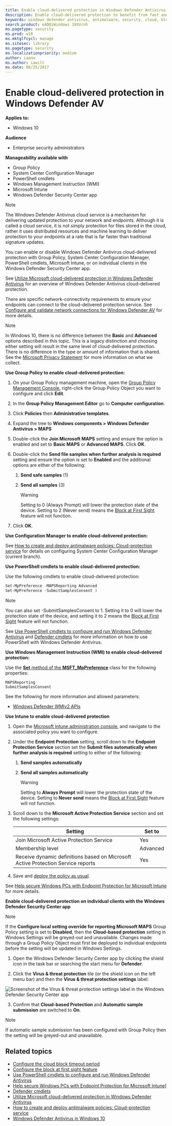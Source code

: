 ```yaml
---
title: Enable cloud-delivered protection in Windows Defender Antivirus
description: Enable cloud-delivered protection to benefit from fast and advanced protection features.
keywords: windows defender antivirus, antimalware, security, cloud, block at first sight
search.product: eADQiWindows 10XVcnh
ms.pagetype: security
ms.prod: w10
ms.mktglfcycl: manage
ms.sitesec: library
ms.pagetype: security
ms.localizationpriority: medium
author: iaanw
ms.author: iawilt
ms.date: 08/25/2017
---
```


# Enable cloud-delivered protection in Windows Defender AV



**Applies to:**

- Windows 10

**Audience**

- Enterprise security administrators

**Manageability available with**

- Group Policy
- System Center Configuration Manager
- PowerShell cmdlets
- Windows Management Instruction (WMI)
- Microsoft Intune
- Windows Defender Security Center app


>[!NOTE] 
>The Windows Defender Antivirus cloud service is a mechanism for delivering updated protection to your network and endpoints. Although it is called a cloud service, it is not simply protection for files stored in the cloud, rather it uses distributed resources and machine learning to deliver protection to your endpoints at a rate that is far faster than traditional signature updates.



You can enable or disable Windows Defender Antivirus cloud-delivered protection with Group Policy, System Center Configuration Manager, PowerShell cmdlets, Microsoft Intune, or on individual clients in the Windows Defender Security Center app.

See [Utilize Microsoft cloud-delivered protection in Windows Defender Antivirus](utilize-microsoft-cloud-protection-windows-defender-antivirus.md) for an overview of Windows Defender Antivirus cloud-delivered protection.

There are specific network-connectivity requirements to ensure your endpoints can connect to the cloud-delivered protection service. See [Configure and validate network connections for Windows Defender AV](configure-network-connections-windows-defender-antivirus.md) for more details.

>[!NOTE]
>In Windows 10, there is no difference between the **Basic** and **Advanced** options described in this topic. This is a legacy distinction and choosing either setting will result in the same level of cloud-delivered protection. There is no difference in the type or amount of information that is shared. See the [Microsoft Privacy Statement](https://go.microsoft.com/fwlink/?linkid=521839) for more information on what we collect.


**Use Group Policy to enable cloud-delivered protection:**

1.  On your Group Policy management machine, open the [Group Policy Management Console](https://technet.microsoft.com/library/cc731212.aspx), right-click the Group Policy Object you want to configure and click **Edit**.

3.  In the **Group Policy Management Editor** go to **Computer configuration**.

4.  Click **Policies** then **Administrative templates**.

5.  Expand the tree to **Windows components > Windows Defender Antivirus > MAPS**
    
1.  Double-click the **Join Microsoft MAPS** setting and ensure the option is enabled and set to **Basic MAPS** or **Advanced MAPS**. Click **OK**.

1.  Double-click the **Send file samples when further analysis is required** setting and ensure the option is set to **Enabled** and the additional options are either of the following:
    
    1. **Send safe samples** (1)
    1. **Send all samples** (3)

        > [!WARNING]
        > Setting to 0 (Always Prompt) will lower the protection state of the device. Setting to 2 (Never send) means the [Block at First Sight](configure-block-at-first-sight-windows-defender-antivirus.md) feature will not function.

1. Click **OK**.



**Use Configuration Manager to enable cloud-delivered protection:**

See [How to create and deploy antimalware policies: Cloud-protection service](https://docs.microsoft.com/en-us/sccm/protect/deploy-use/endpoint-antimalware-policies#cloud-protection-service) for details on configuring System Center Configuration Manager (current branch).


**Use PowerShell cmdlets to enable cloud-delivered protection:**

Use the following cmdlets to enable cloud-delivered protection:

```PowerShell
Set-MpPreference -MAPSReporting Advanced
Set-MpPreference -SubmitSamplesConsent 3
```
>[!NOTE]
>You can also set -SubmitSamplesConsent to 1. Setting it to 0 will lower the protection state of the device, and setting it to 2 means the [Block at First Sight](configure-block-at-first-sight-windows-defender-antivirus.md) feature will not function.


See [Use PowerShell cmdlets to configure and run Windows Defender Antivirus](use-powershell-cmdlets-windows-defender-antivirus.md)  and [Defender cmdlets](https://technet.microsoft.com/en-us/library/dn433280.aspx) for more information on how to use PowerShell with Windows Defender Antivirus.

**Use Windows Management Instruction (WMI) to enable cloud-delivered protection:**

Use the [**Set** method of the **MSFT_MpPreference**](https://msdn.microsoft.com/en-us/library/dn439474(v=vs.85).aspx) class for the following properties:

```WMI
MAPSReporting 
SubmitSamplesConsent
```

See the following for more information and allowed parameters:
- [Windows Defender WMIv2 APIs](https://msdn.microsoft.com/en-us/library/dn439477(v=vs.85).aspx)

**Use Intune to enable cloud-delivered protection**

1.  Open the [Microsoft Intune administration console](https://manage.microsoft.com/), and navigate to the associated policy you want to configure.
2.  Under the **Endpoint Protection** setting, scroll down to the **Endpoint Protection Service** section set the **Submit files automatically when further analysis is required** setting to either of the following:
    1. **Send samples automatically**
    1. **Send all samples automatically**

        > [!WARNING]
        > Setting to **Always Prompt** will lower the protection state of the device. Setting to **Never send** means the [Block at First Sight](configure-block-at-first-sight-windows-defender-antivirus.md) feature will not function.
5. Scroll down to the **Microsoft Active Protection Service** section and set the following settings:
    
   Setting | Set to
    --|--
    Join Microsoft Active Protection Service | Yes
    Membership level | Advanced
    Receive dynamic definitions based on Microsoft Active Protection Service reports | Yes
  
3.  Save and [deploy the policy as usual](https://docs.microsoft.com/en-us/intune/deploy-use/common-windows-pc-management-tasks-with-the-microsoft-intune-computer-client).

See [Help secure Windows PCs with Endpoint Protection for Microsoft Intune](https://docs.microsoft.com/en-us/intune/deploy-use/help-secure-windows-pcs-with-endpoint-protection-for-microsoft-intune) for more details.

**Enable cloud-delivered protection on individual clients with the Windows Defender Security Center app**
> [!NOTE]
> If the **Configure local setting override for reporting Microsoft MAPS** Group Policy setting is set to **Disabled**, then the **Cloud-based protection** setting in Windows Settings will be greyed-out and unavailable. Changes made through a Group Policy Object must first be deployed to individual endpoints before the setting will be updated in Windows Settings.


1. Open the Windows Defender Security Center app by clicking the shield icon in the task bar or searching the start menu for **Defender**.

2. Click the **Virus & threat protection** tile (or the shield icon on the left menu bar) and then the **Virus & threat protection settings** label:

![Screenshot of the Virus & threat protection settings label in the Windows Defender Security Center app](images/defender/wdav-protection-settings-wdsc.png)
    
3.	Confirm that **Cloud-based Protection** and **Automatic sample submission** are switched to **On**.

>[!NOTE]
>If automatic sample submission has been configured with Group Policy then the setting will be greyed-out and unavailable.

## Related topics

- [Configure the cloud block timeout period](configure-cloud-block-timeout-period-windows-defender-antivirus.md)
- [Configure the block at first sight feature](configure-block-at-first-sight-windows-defender-antivirus.md)
- [Use PowerShell cmdlets to configure and run Windows Defender Antivirus](use-powershell-cmdlets-windows-defender-antivirus.md)
- [Help secure Windows PCs with Endpoint Protection for Microsoft Intune](https://docs.microsoft.com/en-us/intune/deploy-use/help-secure-windows-pcs-with-endpoint-protection-for-microsoft-intune)]
- [Defender cmdlets](https://technet.microsoft.com/en-us/library/dn433280.aspx)
- [Utilize Microsoft cloud-delivered protection in Windows Defender Antivirus](utilize-microsoft-cloud-protection-windows-defender-antivirus.md)
- [How to create and deploy antimalware policies: Cloud-protection service](https://docs.microsoft.com/en-us/sccm/protect/deploy-use/endpoint-antimalware-policies#cloud-protection-service)
- [Windows Defender Antivirus in Windows 10](windows-defender-antivirus-in-windows-10.md)
